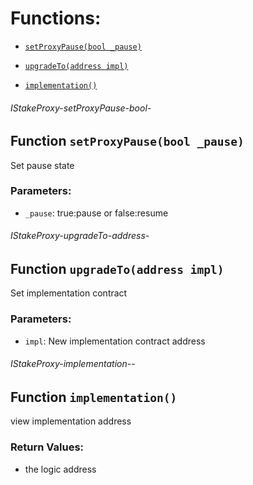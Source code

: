 # Functions:

- [`setProxyPause(bool _pause)`](#IStakeProxy-setProxyPause-bool-)

- [`upgradeTo(address impl)`](#IStakeProxy-upgradeTo-address-)

- [`implementation()`](#IStakeProxy-implementation--)

###### IStakeProxy-setProxyPause-bool-

## Function `setProxyPause(bool _pause)`

Set pause state

### Parameters:

- `_pause`: true:pause or false:resume

###### IStakeProxy-upgradeTo-address-

## Function `upgradeTo(address impl)`

Set implementation contract

### Parameters:

- `impl`: New implementation contract address

###### IStakeProxy-implementation--

## Function `implementation()`

view implementation address

### Return Values:

- the logic address
